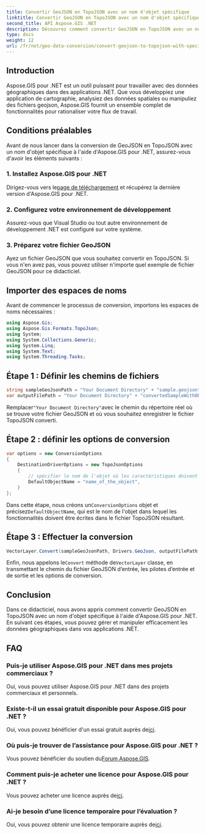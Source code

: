 ```yaml
---
title: Convertir GeoJSON en TopoJSON avec un nom d'objet spécifique
linktitle: Convertir GeoJSON en TopoJSON avec un nom d'objet spécifique
second_title: API Aspose.GIS .NET
description: Découvrez comment convertir GeoJSON en TopoJSON avec un nom d'objet spécifique à l'aide d'Aspose.GIS pour .NET. Ce didacticiel fournit un guide étape par étape pour une manipulation efficace des données géographiques.
type: docs
weight: 12
url: /fr/net/geo-data-conversion/convert-geojson-to-topojson-with-specific-object-name/
---
```

## Introduction
Aspose.GIS pour .NET est un outil puissant pour travailler avec des données géographiques dans des applications .NET. Que vous développiez une application de cartographie, analysiez des données spatiales ou manipuliez des fichiers geojson, Aspose.GIS fournit un ensemble complet de fonctionnalités pour rationaliser votre flux de travail.
## Conditions préalables
Avant de nous lancer dans la conversion de GeoJSON en TopoJSON avec un nom d'objet spécifique à l'aide d'Aspose.GIS pour .NET, assurez-vous d'avoir les éléments suivants :
### 1. Installez Aspose.GIS pour .NET
 Dirigez-vous vers le[page de téléchargement](https://releases.aspose.com/gis/net/) et récupérez la dernière version d'Aspose.GIS pour .NET.
### 2. Configurez votre environnement de développement
Assurez-vous que Visual Studio ou tout autre environnement de développement .NET est configuré sur votre système.
### 3. Préparez votre fichier GeoJSON
Ayez un fichier GeoJSON que vous souhaitez convertir en TopoJSON. Si vous n'en avez pas, vous pouvez utiliser n'importe quel exemple de fichier GeoJSON pour ce didacticiel.

## Importer des espaces de noms
Avant de commencer le processus de conversion, importons les espaces de noms nécessaires :
```csharp
using Aspose.Gis;
using Aspose.Gis.Formats.TopoJson;
using System;
using System.Collections.Generic;
using System.Linq;
using System.Text;
using System.Threading.Tasks;
```

## Étape 1 : Définir les chemins de fichiers
```csharp
string sampleGeoJsonPath = "Your Document Directory" + "sample.geojson";
var outputFilePath = "Your Document Directory" + "convertedSampleWithObjectName_out.topojson";
```
 Remplacer`"Your Document Directory"`avec le chemin du répertoire réel où se trouve votre fichier GeoJSON et où vous souhaitez enregistrer le fichier TopoJSON converti.
## Étape 2 : définir les options de conversion
```csharp
var options = new ConversionOptions
{
    DestinationDriverOptions = new TopoJsonOptions
    {
        // spécifier le nom de l'objet où les caractéristiques doivent être écrites
        DefaultObjectName = "name_of_the_object",
    }
};
```
 Dans cette étape, nous créons un`ConversionOptions` objet et précisez`DefaultObjectName`, qui est le nom de l'objet dans lequel les fonctionnalités doivent être écrites dans le fichier TopoJSON résultant.
## Étape 3 : Effectuer la conversion
```csharp
VectorLayer.Convert(sampleGeoJsonPath, Drivers.GeoJson, outputFilePath, Drivers.TopoJson, options);
```
 Enfin, nous appelons le`Convert` méthode de`VectorLayer` classe, en transmettant le chemin du fichier GeoJSON d’entrée, les pilotes d’entrée et de sortie et les options de conversion.

## Conclusion
Dans ce didacticiel, nous avons appris comment convertir GeoJSON en TopoJSON avec un nom d'objet spécifique à l'aide d'Aspose.GIS pour .NET. En suivant ces étapes, vous pouvez gérer et manipuler efficacement les données géographiques dans vos applications .NET.
## FAQ
### Puis-je utiliser Aspose.GIS pour .NET dans mes projets commerciaux ?
Oui, vous pouvez utiliser Aspose.GIS pour .NET dans des projets commerciaux et personnels.
### Existe-t-il un essai gratuit disponible pour Aspose.GIS pour .NET ?
Oui, vous pouvez bénéficier d'un essai gratuit auprès de[ici](https://releases.aspose.com/).
### Où puis-je trouver de l’assistance pour Aspose.GIS pour .NET ?
 Vous pouvez bénéficier du soutien du[Forum Aspose.GIS](https://forum.aspose.com/c/gis/33).
### Comment puis-je acheter une licence pour Aspose.GIS pour .NET ?
 Vous pouvez acheter une licence auprès de[ici](https://purchase.aspose.com/buy).
### Ai-je besoin d’une licence temporaire pour l’évaluation ?
 Oui, vous pouvez obtenir une licence temporaire auprès de[ici](https://purchase.aspose.com/temporary-license/).